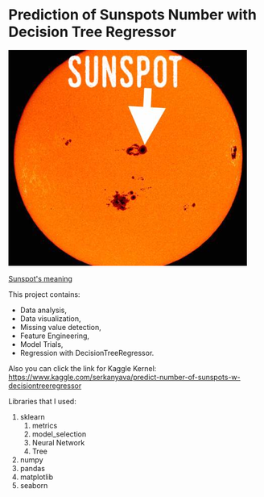 # Prediction of Sunspots Number with Decision Tree Regressor
![Sunspot](/Sun_sunspot.jpg)

[Sunspot's meaning](https://en.wikipedia.org/wiki/Sunspot)

This project contains:
* Data analysis,
* Data visualization,
* Missing value detection,
* Feature Engineering,
* Model Trials,
* Regression with DecisionTreeRegressor.

Also you can click the link for Kaggle Kernel:   
https://www.kaggle.com/serkanyava/predict-number-of-sunspots-w-decisiontreeregressor

Libraries that I used:
1. sklearn
   1. metrics
   2. model_selection
   3. Neural Network
   4. Tree
2. numpy
3. pandas
4. matplotlib
5. seaborn

